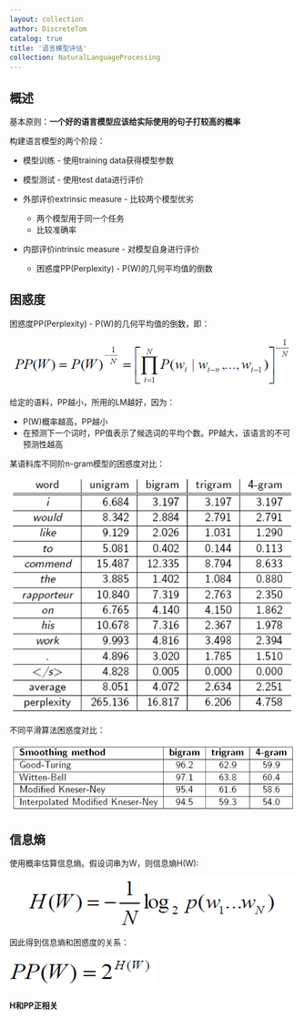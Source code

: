 ```yaml
---
layout: collection
author: DiscreteTom
catalog: true
title: '语言模型评估'
collection: NaturalLanguageProcessing
---
```


## 概述

基本原则：**一个好的语言模型应该给实际使用的句子打较高的概率**

构建语言模型的两个阶段：
- 模型训练 - 使用training data获得模型参数
- 模型测试 - 使用test data进行评价

- 外部评价extrinsic measure - 比较两个模型优劣
  - 两个模型用于同一个任务
  - 比较准确率
- 内部评价intrinsic measure - 对模型自身进行评价
  - 困惑度PP(Perplexity) - P(W)的几何平均值的倒数

## 困惑度

困惑度PP(Perplexity) - P(W)的几何平均值的倒数，即：

![4-1](img/4-1.png)

给定的语料，PP越小，所用的LM越好，因为：
- P(W)概率越高，PP越小
- 在预测下一个词时，PP值表示了候选词的平均个数。PP越大，该语言的不可预测性越高

某语料库不同阶n-gram模型的困惑度对比：

![4-4](img/4-4.png)

不同平滑算法困惑度对比：

![4-5](img/4-5.png)

## 信息熵

使用概率估算信息熵。假设词串为W，则信息熵H(W):

![4-2](img/4-2.png)

因此得到信息熵和困惑度的关系：

![4-3](img/4-3.png)

**H和PP正相关**

